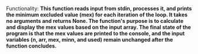 Functionality: **This function reads input from stdin, processes it, and prints the minimum excluded value (mex) for each iteration of the loop. It takes no arguments and returns None. The function's purpose is to calculate and display the mex values based on the input array. The final state of the program is that the mex values are printed to the console, and the input variables (n, arr, mex, minn, and used) remain unchanged after the function concludes.**